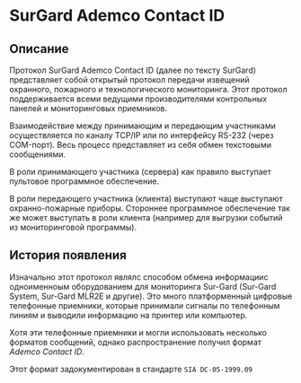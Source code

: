 # SurGard Ademco Contact ID

## Описание
Протокол SurGard Ademco Contact ID (далее по тексту SurGard) представляет собой открытый протокол передачи извещений охранного, пожарного и технологического мониторинга. Этот протокол поддерживается всеми ведущими производителями контрольных панелей и мониторинговых приемников.

Взаимодействие между принимающим и передающим участниками осуществляется по каналу TCP/IP или по интерфейсу RS-232 (через COM-порт). Весь процесс представляет из себя обмен текстовыми сообщениями.

В роли принимающего участника (сервера) как правило выступает пультовое программное обеспечение.

В роли передающего участника (клиента) выступают чаще выступают охранно-пожарные приборы. Стороннее программное обеспечение так же может выступать в роли клиента (например для выгрузки событий из мониторинговой программы).


## История появления
Изначально этот протокол являлс способом обмена информациис одноименноым оборудованием для мониторинга Sur-Gard (Sur-Gard System, Sur-Gard MLR2E и другие). Это много платформенный цифровые телефонные приемники, которые принимали сигналы по телефонным линиям и выводили информацию на принтер или компьютер.

Хотя эти телефонные приемники и могли использовать несколько форматов сообщений, однако распространение получил формат _Ademco Contact ID_.

Этот формат задокументирован в стандарте `SIA DC-05-1999.09`

